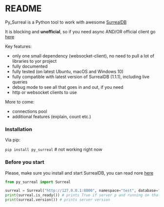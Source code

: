 # README #

Py_Surreal is a Python tool to work with awesome [SurrealDB](https://docs.surrealdb.com/docs/intro)

It is blocking and **unofficial**, so if you need async AND/OR official client go [here](https://github.com/surrealdb/surrealdb.py)

Key features:

 * only one small dependency (websocket-client), no need to pull a lot of libraries to yor project
 * fully documented
 * fully tested (on latest Ubuntu, macOS and Windows 10)
 * fully compatible with latest version of SurrealDB (1.1.1), including live queries
 * debug mode to see all that goes in and out, if you need
 * http or websocket clients to use

More to come:
 * connections pool
 * additional features (explain, count etc.)


### Installation ###

Via pip:

`pip install py_surreal` # not working right now

### Before you start ###
Please, make sure you install and start SurrealDB, you can read nore [here](https://docs.surrealdb.com/docs/installation/overview)





```python
from py_surreal import Surreal

surreal = Surreal("http://127.0.0.1:8000", namespace="test", database="test", credentials=("root", "root"))
print(surreal.is_ready()) # prints True if server p and running on that url
print(surreal.version()) # prints server version
```
